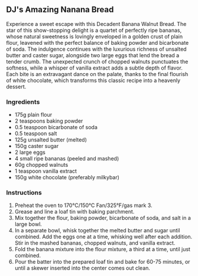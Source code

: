 ## DJ's Amazing Nanana Bread

Experience a sweet escape with this Decadent Banana Walnut Bread. The star of this show-stopping delight is a quartet of perfectly ripe bananas, whose natural sweetness is lovingly enveloped in a golden crust of plain flour, leavened with the perfect balance of baking powder and bicarbonate of soda. The indulgence continues with the luxurious richness of unsalted butter and caster sugar, alongside two large eggs that lend the bread a tender crumb. The unexpected crunch of chopped walnuts punctuates the softness, while a whisper of vanilla extract adds a subtle depth of flavor. Each bite is an extravagant dance on the palate, thanks to the final flourish of white chocolate, which transforms this classic recipe into a heavenly dessert.

### Ingredients

- 175g plain flour
- 2 teaspoons baking powder
- 0.5 teaspoon bicarbonate of soda
- 0.5 teaspoon salt
- 125g unsalted butter (melted) 
- 150g caster sugar
- 2 large eggs
- 4 small ripe bananas (peeled and mashed)
- 60g chopped walnuts
- 1 teaspoon vanilla extract
- 150g white chocolate (preferably milkybar)

### Instructions

1. Preheat the oven to 170°C/150°C Fan/325°F/gas mark 3.
2. Grease and line a loaf tin with baking parchment.
3. Mix together the flour, baking powder, bicarbonate of soda, and salt in a large bowl.
4. In a separate bowl, whisk together the melted butter and sugar until combined. Add the eggs one at a time, whisking well after each addition. Stir in the mashed bananas, chopped walnuts, and vanilla extract.
5. Fold the banana mixture into the flour mixture, a third at a time, until just combined.
6. Pour the batter into the prepared loaf tin and bake for 60-75 minutes, or until a skewer inserted into the center comes out clean.